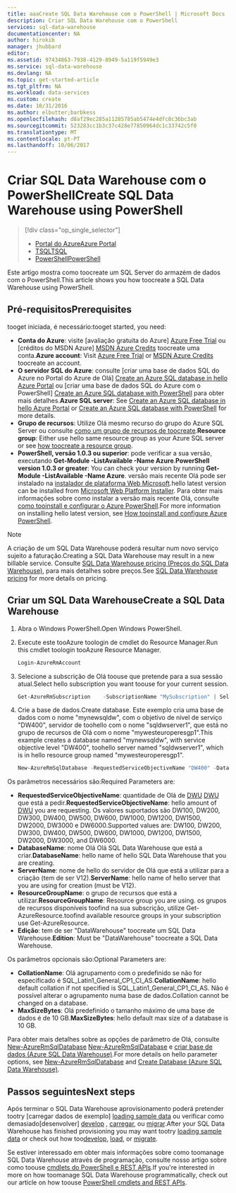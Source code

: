 ```yaml
---
title: aaaCreate SQL Data Warehouse com o PowerShell | Microsoft Docs
description: Criar SQL Data Warehouse com o PowerShell
services: sql-data-warehouse
documentationcenter: NA
author: hirokib
manager: jhubbard
editor: 
ms.assetid: 97434863-7938-4129-8949-5a119f5949e3
ms.service: sql-data-warehouse
ms.devlang: NA
ms.topic: get-started-article
ms.tgt_pltfrm: NA
ms.workload: data-services
ms.custom: create
ms.date: 10/31/2016
ms.author: elbutter;barbkess
ms.openlocfilehash: d8af29ec285a11285785ab5474e4dfc8c36bc3ab
ms.sourcegitcommit: 523283cc1b3c37c428e77850964dc1c33742c5f0
ms.translationtype: MT
ms.contentlocale: pt-PT
ms.lasthandoff: 10/06/2017
---
```

# <a name="create-sql-data-warehouse-using-powershell"></a><span data-ttu-id="86d64-103">Criar SQL Data Warehouse com o PowerShell</span><span class="sxs-lookup"><span data-stu-id="86d64-103">Create SQL Data Warehouse using PowerShell</span></span>
> [!div class="op_single_selector"]
> * [<span data-ttu-id="86d64-104">Portal do Azure</span><span class="sxs-lookup"><span data-stu-id="86d64-104">Azure Portal</span></span>](sql-data-warehouse-get-started-provision.md)
> * [<span data-ttu-id="86d64-105">TSQL</span><span class="sxs-lookup"><span data-stu-id="86d64-105">TSQL</span></span>](sql-data-warehouse-get-started-create-database-tsql.md)
> * [<span data-ttu-id="86d64-106">PowerShell</span><span class="sxs-lookup"><span data-stu-id="86d64-106">PowerShell</span></span>](sql-data-warehouse-get-started-provision-powershell.md)
>
>

<span data-ttu-id="86d64-107">Este artigo mostra como toocreate um SQL Server do armazém de dados com o PowerShell.</span><span class="sxs-lookup"><span data-stu-id="86d64-107">This article shows you how toocreate a SQL Data Warehouse using PowerShell.</span></span>

## <a name="prerequisites"></a><span data-ttu-id="86d64-108">Pré-requisitos</span><span class="sxs-lookup"><span data-stu-id="86d64-108">Prerequisites</span></span>
<span data-ttu-id="86d64-109">tooget iniciada, é necessário:</span><span class="sxs-lookup"><span data-stu-id="86d64-109">tooget started, you need:</span></span>

* <span data-ttu-id="86d64-110">**Conta do Azure**: visite [avaliação gratuita do Azure] [ Azure Free Trial] ou [créditos do MSDN Azure] [ MSDN Azure Credits] toocreate uma conta.</span><span class="sxs-lookup"><span data-stu-id="86d64-110">**Azure account**: Visit [Azure Free Trial][Azure Free Trial] or [MSDN Azure Credits][MSDN Azure Credits] toocreate an account.</span></span>
* <span data-ttu-id="86d64-111">**O servidor SQL do Azure**: consulte [criar uma base de dados SQL do Azure no Portal do Azure de Olá] [ Create an Azure SQL database in hello Azure Portal] ou [criar uma base de dados SQL do Azure com o PowerShell] [ Create an Azure SQL database with PowerShell] para obter mais detalhes.</span><span class="sxs-lookup"><span data-stu-id="86d64-111">**Azure SQL server**:  See [Create an Azure SQL database in hello Azure Portal][Create an Azure SQL database in hello Azure Portal] or [Create an Azure SQL database with PowerShell][Create an Azure SQL database with PowerShell] for more details.</span></span>
* <span data-ttu-id="86d64-112">**Grupo de recursos**: Utilize Olá mesmo recurso do grupo do Azure SQL Server ou consulte [como um grupo de recursos de toocreate](../azure-resource-manager/resource-group-portal.md).</span><span class="sxs-lookup"><span data-stu-id="86d64-112">**Resource group**: Either use hello same resource group as your Azure SQL server or see [how toocreate a resource group](../azure-resource-manager/resource-group-portal.md).</span></span>
* <span data-ttu-id="86d64-113">**PowerShell, versão 1.0.3 ou superior**: pode verificar a sua versão, executando **Get-Module -ListAvailable -Name Azure**.</span><span class="sxs-lookup"><span data-stu-id="86d64-113">**PowerShell version 1.0.3 or greater**:  You can check your version by running **Get-Module -ListAvailable -Name Azure**.</span></span>  <span data-ttu-id="86d64-114">versão mais recente Olá pode ser instalado na [instalador de plataforma Web Microsoft][Microsoft Web Platform Installer].</span><span class="sxs-lookup"><span data-stu-id="86d64-114">hello latest version can be installed from [Microsoft Web Platform Installer][Microsoft Web Platform Installer].</span></span>  <span data-ttu-id="86d64-115">Para obter mais informações sobre como instalar a versão mais recente Olá, consulte [como tooinstall e configurar o Azure PowerShell][How tooinstall and configure Azure PowerShell].</span><span class="sxs-lookup"><span data-stu-id="86d64-115">For more information on installing hello latest version, see [How tooinstall and configure Azure PowerShell][How tooinstall and configure Azure PowerShell].</span></span>

> [!NOTE]
> <span data-ttu-id="86d64-116">A criação de um SQL Data Warehouse poderá resultar num novo serviço sujeito a faturação.</span><span class="sxs-lookup"><span data-stu-id="86d64-116">Creating a SQL Data Warehouse may result in a new billable service.</span></span>  <span data-ttu-id="86d64-117">Consulte [SQL Data Warehouse pricing (Preços do SQL Data Warehouse)][SQL Data Warehouse pricing], para mais detalhes sobre preços.</span><span class="sxs-lookup"><span data-stu-id="86d64-117">See [SQL Data Warehouse pricing][SQL Data Warehouse pricing] for more details on pricing.</span></span>
>
>

## <a name="create-a-sql-data-warehouse"></a><span data-ttu-id="86d64-118">Criar um SQL Data Warehouse</span><span class="sxs-lookup"><span data-stu-id="86d64-118">Create a SQL Data Warehouse</span></span>
1. <span data-ttu-id="86d64-119">Abra o Windows PowerShell.</span><span class="sxs-lookup"><span data-stu-id="86d64-119">Open Windows PowerShell.</span></span>
2. <span data-ttu-id="86d64-120">Execute este tooAzure toologin de cmdlet do Resource Manager.</span><span class="sxs-lookup"><span data-stu-id="86d64-120">Run this cmdlet toologin tooAzure Resource Manager.</span></span>

    ```Powershell
    Login-AzureRmAccount
    ```
3. <span data-ttu-id="86d64-121">Selecione a subscrição de Olá toouse que pretende para a sua sessão atual.</span><span class="sxs-lookup"><span data-stu-id="86d64-121">Select hello subscription you want toouse for your current session.</span></span>

    ```Powershell
    Get-AzureRmSubscription    -SubscriptionName "MySubscription" | Select-AzureRmSubscription
    ```
4. <span data-ttu-id="86d64-122">Crie a base de dados.</span><span class="sxs-lookup"><span data-stu-id="86d64-122">Create database.</span></span> <span data-ttu-id="86d64-123">Este exemplo cria uma base de dados com o nome "mynewsqldw", com o objetivo de nível de serviço "DW400", servidor de toohello com o nome "sqldwserver1", que está no grupo de recursos de Olá com o nome "mywesteuroperesgp1".</span><span class="sxs-lookup"><span data-stu-id="86d64-123">This example creates a database named "mynewsqldw", with service objective level "DW400", toohello server named "sqldwserver1", which is in hello resource group named "mywesteuroperesgp1".</span></span>

   ```Powershell
   New-AzureRmSqlDatabase -RequestedServiceObjectiveName "DW400" -DatabaseName "mynewsqldw" -ServerName "sqldwserver1" -ResourceGroupName "mywesteuroperesgp1" -Edition "DataWarehouse" -CollationName "SQL_Latin1_General_CP1_CI_AS" -MaxSizeBytes 10995116277760
   ```

<span data-ttu-id="86d64-124">Os parâmetros necessários são:</span><span class="sxs-lookup"><span data-stu-id="86d64-124">Required Parameters are:</span></span>

* <span data-ttu-id="86d64-125">**RequestedServiceObjectiveName**: quantidade de Olá de [DWU] [ DWU] que está a pedir.</span><span class="sxs-lookup"><span data-stu-id="86d64-125">**RequestedServiceObjectiveName**: hello amount of [DWU][DWU] you are requesting.</span></span>  <span data-ttu-id="86d64-126">Os valores suportados são DW100, DW200, DW300, DW400, DW500, DW600, DW1000, DW1200, DW1500, DW2000, DW3000 e DW6000.</span><span class="sxs-lookup"><span data-stu-id="86d64-126">Supported values are: DW100, DW200, DW300, DW400, DW500, DW600, DW1000, DW1200, DW1500, DW2000, DW3000, and DW6000.</span></span>
* <span data-ttu-id="86d64-127">**DatabaseName**: nome Olá Olá SQL Data Warehouse que está a criar.</span><span class="sxs-lookup"><span data-stu-id="86d64-127">**DatabaseName**: hello name of hello SQL Data Warehouse that you are creating.</span></span>
* <span data-ttu-id="86d64-128">**ServerName**: nome de hello do servidor de Olá que está a utilizar para a criação (tem de ser V12).</span><span class="sxs-lookup"><span data-stu-id="86d64-128">**ServerName**: hello name of hello server that you are using for creation (must be V12).</span></span>
* <span data-ttu-id="86d64-129">**ResourceGroupName**: o grupo de recursos que está a utilizar.</span><span class="sxs-lookup"><span data-stu-id="86d64-129">**ResourceGroupName**: Resource group you are using.</span></span>  <span data-ttu-id="86d64-130">os grupos de recursos disponíveis toofind na sua subscrição, utilize Get-AzureResource.</span><span class="sxs-lookup"><span data-stu-id="86d64-130">toofind available resource groups in your subscription use Get-AzureResource.</span></span>
* <span data-ttu-id="86d64-131">**Edição**: tem de ser "DataWarehouse" toocreate um SQL Data Warehouse.</span><span class="sxs-lookup"><span data-stu-id="86d64-131">**Edition**: Must be "DataWarehouse" toocreate a SQL Data Warehouse.</span></span>

<span data-ttu-id="86d64-132">Os parâmetros opcionais são:</span><span class="sxs-lookup"><span data-stu-id="86d64-132">Optional Parameters are:</span></span>

* <span data-ttu-id="86d64-133">**CollationName**: Olá agrupamento com o predefinido se não for especificado é SQL_Latin1_General_CP1_CI_AS.</span><span class="sxs-lookup"><span data-stu-id="86d64-133">**CollationName**: hello default collation if not specified is SQL_Latin1_General_CP1_CI_AS.</span></span>  <span data-ttu-id="86d64-134">Não é possível alterar o agrupamento numa base de dados.</span><span class="sxs-lookup"><span data-stu-id="86d64-134">Collation cannot be changed on a database.</span></span>
* <span data-ttu-id="86d64-135">**MaxSizeBytes**: Olá predefinido o tamanho máximo de uma base de dados é de 10 GB.</span><span class="sxs-lookup"><span data-stu-id="86d64-135">**MaxSizeBytes**: hello default max size of a database is 10 GB.</span></span>

<span data-ttu-id="86d64-136">Para obter mais detalhes sobre as opções de parâmetro de Olá, consulte [New-AzureRmSqlDatabase] [ New-AzureRmSqlDatabase] e [criar base de dados (Azure SQL Data Warehouse)][Create Database (Azure SQL Data Warehouse)].</span><span class="sxs-lookup"><span data-stu-id="86d64-136">For more details on hello parameter options, see [New-AzureRmSqlDatabase][New-AzureRmSqlDatabase] and [Create Database (Azure SQL Data Warehouse)][Create Database (Azure SQL Data Warehouse)].</span></span>

## <a name="next-steps"></a><span data-ttu-id="86d64-137">Passos seguintes</span><span class="sxs-lookup"><span data-stu-id="86d64-137">Next steps</span></span>
<span data-ttu-id="86d64-138">Após terminar o SQL Data Warehouse aprovisionamento poderá pretender tootry [carregar dados de exemplo] [ loading sample data] ou verificar como demasiado[desenvolver] [ develop] , [carregar][load], ou [migrar][migrate].</span><span class="sxs-lookup"><span data-stu-id="86d64-138">After your SQL Data Warehouse has finished provisioning you may want tootry [loading sample data][loading sample data] or check out how too[develop][develop], [load][load], or [migrate][migrate].</span></span>

<span data-ttu-id="86d64-139">Se estiver interessado em obter mais informações sobre como toomanage SQL Data Warehouse através de programação, consulte nosso artigo sobre como toouse [cmdlets do PowerShell e REST APIs][PowerShell cmdlets and REST APIs].</span><span class="sxs-lookup"><span data-stu-id="86d64-139">If you're interested in more on how toomanage SQL Data Warehouse programmatically, check out our article on how toouse [PowerShell cmdlets and REST APIs][PowerShell cmdlets and REST APIs].</span></span>

<!--Image references-->

<!--Article references-->
[DWU]: ./sql-data-warehouse-overview-what-is.md
[migrate]: ./sql-data-warehouse-overview-migrate.md
[develop]: ./sql-data-warehouse-overview-develop.md
[load]: ./sql-data-warehouse-load-with-bcp.md
[loading sample data]: ./sql-data-warehouse-load-sample-databases.md
[PowerShell cmdlets and REST APIs]: ./sql-data-warehouse-reference-powershell-cmdlets.md
[firewall rules]: ../sql-database-configure-firewall-settings.md

[How tooinstall and configure Azure PowerShell]: /powershell/azureps-cmdlets-docs
[how toocreate a SQL Data Warehouse from hello Azure Portal]: ./sql-data-warehouse-get-started-provision.md
[Create an Azure SQL database in hello Azure Portal]: ../sql-database/sql-database-get-started.md
[Create an Azure SQL database with PowerShell]: ../sql-database/sql-database-get-started-powershell.md
[how toocreate a resource group]: ../azure-resource-manager/resource-group-template-deploy-portal.md#create-resource-group

<!--MSDN references-->
[MSDN]: https://msdn.microsoft.com/library/azure/dn546722.aspx
[New-AzureRmSqlDatabase]: https://msdn.microsoft.com/library/mt619339.aspx
[Create Database (Azure SQL Data Warehouse)]: https://msdn.microsoft.com/library/mt204021.aspx

<!--Other Web references-->
[Microsoft Web Platform Installer]: https://aka.ms/webpi-azps
[SQL Data Warehouse pricing]: https://azure.microsoft.com/pricing/details/sql-data-warehouse/
[Azure Free Trial]: https://azure.microsoft.com/pricing/free-trial/?WT.mc_id=A261C142F
[MSDN Azure Credits]: https://azure.microsoft.com/pricing/member-offers/msdn-benefits-details/?WT.mc_id=A261C142F
